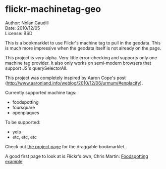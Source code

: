 # flickr-machinetag-geo

Author: Nolan Caudill  
Date: 2010/12/05  
License: BSD  

This is a bookmarklet to use Flickr's machine tag to pull
in the geodata. This is much more impressive when the geodata
itself is not already on the page. 

This project is *very* alpha. Very little error-checking and supports only one machine tag provider. It also only works on semi-modern browsers that support JS's querySelectorAll.

This project was completely inspired by Aaron Cope's post (http://www.aaronland.info/weblog/2010/12/06/urmum/#enplacify).

Currently supported machine tags:

* foodspotting
* foursquare
* openplaques

To be supported:

* yelp
* etc, etc, etc

Check out [the project page][project_page] for the draggable bookmarklet.

A good first page to look at is Flickr's own, Chris Martin: [Foodspotting example][foodspotting_example]

[foodspotting_example]: http://www.flickr.com/photos/cjmartin/5234756177/ "Foodspotting example"
[project_page]: http://mncaudill.github.com/flickr-machinetag-geo

